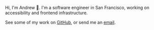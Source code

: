 Hi, I'm Andrew 👋. I'm a software engineer in San Francisco, working on accessibility and frontend infrastructure.

See some of my work on [GitHub](https://github.com/ahuth/), or send me an [email](mailto:andrew@huth.me).

